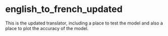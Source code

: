 # english_to_french_updated
This is the updated translator, including a place to test the model and also a place to plot the accuracy of the model.
